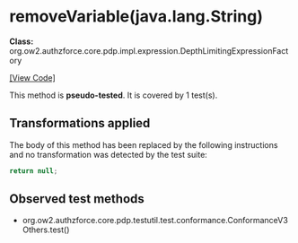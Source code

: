 # removeVariable(java.lang.String)


**Class:** org.ow2.authzforce.core.pdp.impl.expression.DepthLimitingExpressionFactory

[[View Code]](https://github.com/authzforce/core/blob/83605491a8cd41e0420592a1313775576f3fa3a3/pdp-engine/src/main/java/org/ow2/authzforce/core/pdp/impl/expression/DepthLimitingExpressionFactory.java#L419)

This method is **pseudo-tested**.
It is covered by 1 test(s). 


## Transformations applied

The body of this method has been replaced by the following instructions and no transformation was detected by the test suite:

```Java
return null;
```

## Observed test methods
* org.ow2.authzforce.core.pdp.testutil.test.conformance.ConformanceV3Others.test()
